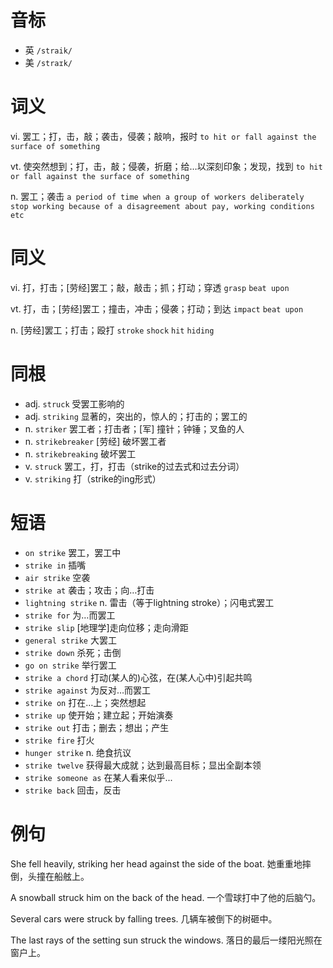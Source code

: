 # 音标

- 英 `/straik/`
- 美 `/straɪk/`

# 词义

vi. 罢工；打，击，敲；袭击，侵袭；敲响，报时
`to hit or fall against the surface of something`

vt. 使突然想到；打，击，敲；侵袭，折磨；给…以深刻印象；发现，找到
`to hit or fall against the surface of something`

n. 罢工；袭击
`a period of time when a group of workers deliberately stop working because of a disagreement about pay, working conditions etc`

# 同义

vi. 打，打击；[劳经]罢工；敲，敲击；抓；打动；穿透
`grasp` `beat upon`

vt. 打，击；[劳经]罢工；撞击，冲击；侵袭；打动；到达
`impact` `beat upon`

n. [劳经]罢工；打击；殴打
`stroke` `shock` `hit` `hiding`

# 同根

- adj. `struck` 受罢工影响的
- adj. `striking` 显著的，突出的，惊人的；打击的；罢工的
- n. `striker` 罢工者；打击者；[军] 撞针；钟锤；叉鱼的人
- n. `strikebreaker` [劳经] 破坏罢工者
- n. `strikebreaking` 破坏罢工
- v. `struck` 罢工，打，打击（strike的过去式和过去分词）
- v. `striking` 打（strike的ing形式）

# 短语

- `on strike` 罢工，罢工中
- `strike in` 插嘴
- `air strike` 空袭
- `strike at` 袭击；攻击；向…打击
- `lightning strike` n. 雷击（等于lightning stroke）；闪电式罢工
- `strike for` 为…而罢工
- `strike slip` [地理学]走向位移；走向滑距
- `general strike` 大罢工
- `strike down` 杀死；击倒
- `go on strike` 举行罢工
- `strike a chord` 打动(某人的)心弦，在(某人心中)引起共鸣
- `strike against` 为反对…而罢工
- `strike on` 打在…上；突然想起
- `strike up` 使开始；建立起；开始演奏
- `strike out` 打击；删去；想出；产生
- `strike fire` 打火
- `hunger strike` n. 绝食抗议
- `strike twelve` 获得最大成就；达到最高目标；显出全副本领
- `strike someone as` 在某人看来似乎...
- `strike back` 回击，反击

# 例句

She fell heavily, striking her head against the side of the boat.
她重重地摔倒，头撞在船舷上。

A snowball struck him on the back of the head.
一个雪球打中了他的后脑勺。

Several cars were struck by falling trees.
几辆车被倒下的树砸中。

The last rays of the setting sun struck the windows.
落日的最后一缕阳光照在窗户上。


